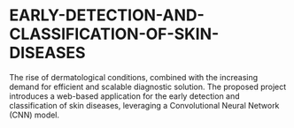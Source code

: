 # EARLY-DETECTION-AND-CLASSIFICATION-OF-SKIN-DISEASES
The rise of dermatological conditions, combined with the increasing demand for efficient and scalable diagnostic solution. The proposed project introduces a web-based application for the early detection and classification of skin diseases, leveraging a Convolutional Neural Network (CNN) model. 
